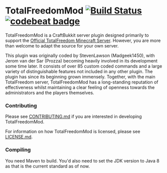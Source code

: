 # TotalFreedomMod [![Build Status](https://travis-ci.org/TFPatches/TotalFreedomMod.svg?branch=TFM-1.15)](https://travis-ci.org/TFPatches/TotalFreedomMod) [![codebeat badge](https://codebeat.co/badges/5f078e55-8a02-4120-9076-70f6994f48d1)](https://codebeat.co/projects/github-com-tfpatches-totalfreedommod-tfm-1-14-fa58c58f-b1c4-4221-bf78-346e07db6961)

TotalFreedomMod is a CraftBukkit server plugin designed primarily to support the [Official TotalFreedom Minecraft Server](http://totalfreedom.me/). However, you are more than welcome to adapt the source for your own server.

This plugin was originally coded by StevenLawson (Madgeek1450), with Jerom van der Sar (Prozza) becoming heavily involved in its development some time later. It consists of over 85 custom coded commands and a large variety of distinguishable features not included in any other plugin. The plugin has since its beginning grown immensely. Together, with the main TotalFreedom server, TotalFreedomMod has a long-standing reputation of effectiveness whilst maintaining a clear feeling of openness towards the administrators and the players themselves.

### Contributing ###
Please see [CONTRIBUTING.md](CONTRIBUTING.md) if you are interested in developing TotalFreedomMod.

For information on how TotalFreedomMod is licensed, please see [LICENSE.md](LICENSE.md).

### Compiling ###

You need Maven to build. You'd also need to set the JDK version to Java 8 as that is the current standard as of now.
